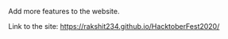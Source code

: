 Add more features to the website.


Link to the site: https://rakshit234.github.io/HacktoberFest2020/
